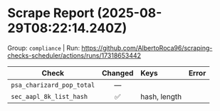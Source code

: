 # Scrape Report (2025-08-29T08:22:14.240Z)

Group: `compliance`  |  Run: https://github.com/AlbertoRoca96/scraping-checks-scheduler/actions/runs/17318653442

| Check | Changed | Keys | Error |
|---|:---:|:--|:--|
| `psa_charizard_pop_total` | — |  |  |
| `sec_aapl_8k_list_hash` | ✅ | hash, length |  |
